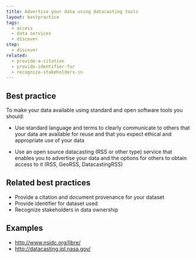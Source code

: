 ```yaml
---
title: Advertise your data using datacasting tools
layout: bestpractice
tags:
  - access
  - data services
  - discover
step:
  - discover
related:
  - provide-a-citation
  - provide-identifier-for
  - recognize-stakeholders-in
---
```


## Best practice

To make your data available using standard and open software tools you should:

- Use standard language and terms to clearly communicate to others that your data are available for reuse and that you expect ethical and appropriate use of your data

- Use an open source datacasting (RSS or other type) service that enables you to advertise your data and the options for others to obtain access to it (RSS, GeoRSS, DatacastingRSS)

## Related best practices

- Provide a citation and document provenance for your dataset
- Provide identifier for dataset used
- Recognize stakeholders in data ownership

## Examples

- http://www.nsidc.org/libre/
- http://datacasting.jpl.nasa.gov/
